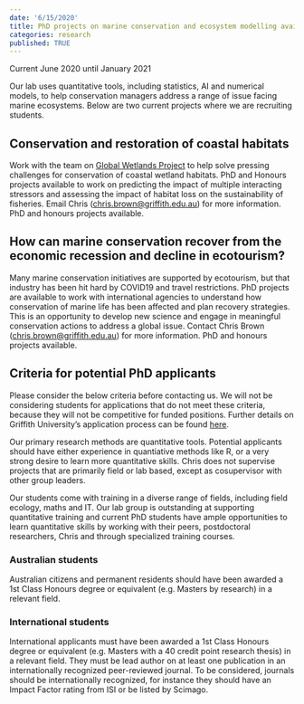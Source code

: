 ```yaml
---
date: '6/15/2020'
title: PhD projects on marine conservation and ecosystem modelling available
categories: research
published: TRUE
---
```


Current June 2020 until January 2021

Our lab uses quantitative tools, including statistics, AI and numerical models, to help conservation managers address a range of issue facing marine ecosystems. Below are two current projects where we are recruiting students.

## Conservation and restoration of coastal habitats
Work with the team on [Global Wetlands Project](https://globalwetlandsproject.org/) to help solve pressing challenges for conservation of coastal wetland habitats. PhD and Honours projects available to work on predicting the impact of multiple interacting stressors and assessing the impact of habitat loss on the sustainability of fisheries. Email Chris (chris.brown@griffith.edu.au) for more information. PhD and honours projects available.

## How can marine conservation recover from the economic recession and decline in ecotourism?

Many marine conservation initiatives are supported by ecotourism, but that industry has been hit hard by COVID19 and travel restrictions. PhD projects are available to work with international agencies to understand how conservation of marine life has been affected and plan recovery strategies. This is an opportunity to develop new science and engage in meaningful conservation actions to address a global issue. Contact Chris Brown (chris.brown@griffith.edu.au) for more information. PhD and honours projects available.

## Criteria for potential PhD applicants

Please consider the below criteria before contacting us. We will not be considering students for applications that do not meet these criteria, because they will not be competitive for funded positions. Further details on Griffith University’s application process can be found [here](https://www.griffith.edu.au/research-study/apply).  

Our primary research methods are quantitative tools. Potential applicants should have either experience in quantiative methods like R, or a very strong desire to learn more quantitative skills. Chris does not supervise projects that are primarily field or lab based, except as cosupervisor with other group leaders.

Our students come with training in a diverse range of fields, including field ecology, maths and IT. Our lab group is outstanding at supporting quantitative training and current PhD students have ample opportunities to learn quantitative skills by working with their peers, postdoctoral researchers, Chris and through specialized training courses.

### Australian students

Australian citizens and permanent residents should have been awarded a 1st Class Honours degree or equivalent (e.g. Masters by research) in a relevant field.

### International students

International applicants must have been awarded a 1st Class Honours degree or equivalent (e.g. Masters with a 40 credit point research thesis) in a relevant field. They must be lead author on at least one publication in an internationally recognized peer-reviewed journal. To be considered, journals should be internationally recognized, for instance they should have an Impact Factor rating from ISI or be listed by Scimago.
